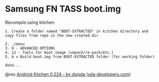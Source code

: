 Samsung FN TASS boot.img
====================================

Recompile using kitchen:

	1. Create a folder named "BOOT-EXTRACTED" in kitchen directory and copy files from repo in the new created dir

    2. ./menu
    3. 0 - ADVANCED OPTIONS
    4. 12 - Tools for boot image (unpack/re-pack/etc.)
    5. b = Build boot.img from BOOT-EXTRACTED folder (for working folder)

	done...


@res    [Android Kitchen 0.224 - by dsixda (xda-developers.com)](https://github.com/xivemobile/Android-Kitchen)
